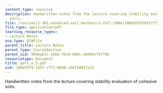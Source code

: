 ```yaml
---
content_type: resource
description: Handwritten notes from the lecture covering stability evaluation of cohesive
  soils.
file: /courses/1-361-advanced-soil-mechanics-fall-2004/188e55f91b37cff28040cb6f10017a32_part_v_3.pdf
file_type: application/pdf
learning_resource_types:
- Lecture Notes
ocw_type: OCWFile
parent_title: Lecture Notes
parent_type: CourseSection
parent_uid: 99deab7c-2eb5-f5cb-094c-48494c747796
resourcetype: Document
title: part_v_3.pdf
uid: 188e55f9-1b37-cff2-8040-cb6f10017a32
---
```

Handwritten notes from the lecture covering stability evaluation of cohesive soils.

